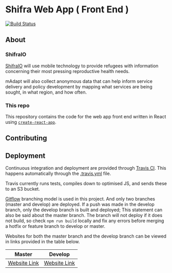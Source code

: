 # Shifra Web App ( Front End )

[![Build Status](https://api.travis-ci.org/ShifraIO/shifra-frontend.svg?branch=master)](https://travis-ci.org/ShifraIO/shifra-frontend)

## About

### ShifraIO

[ShifraIO][urlMaster] will use mobile technology to provide refugees with information concerning their most pressing reproductive health needs.

mAdapt will also collect anonymous data that can help inform service delivery and policy development by mapping what services are being sought, in what region, and how often.

### This repo

This repository contains the code for the web app front end written in React using [`create-react-app`](https://github.com/facebookincubator/create-react-app).

## Contributing

## Deployment

Continuous integration and deployment are provided through [Travis CI](https://travis-ci.org/). This happens automatically through the [.travis.yml](.travis.yml) file.

Travis currently runs tests, compiles down to optimised JS, and sends these to an S3 bucket.

[Gitflow](https://www.atlassian.com/git/tutorials/comparing-workflows/gitflow-workflow) branching model is used in this project. And only two branches (master and develop) are deployed. If a push was made in the develop branch, only the develop branch is built and deployed; This statement can also be said about the master branch. The branch will not deploy if it does not build, so check `npm run build` locally and fix any errors before merging a hotfix or feature branch to develop or master.

Websites for both the master branch and the develop branch can be viewed in links provided in the table below.

| Master                         | Develop                    |
| -------------                  |:-------------:             |
| [Website Link][urlMaster]      | [Website Link][urlDevelop] |

[urlMaster]: http://shifra.io/
[urlDevelop]: develop.shifra.io
